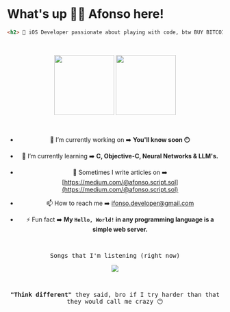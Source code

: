 # What's up ✌🏻 Afonso here!

```html
<h2>  iOS Developer passionate about playing with code, btw BUY BITCOIN! 🤠 </h2>
```

&nbsp;

<div align="center">
    <img height="140em" src="https://github-readme-stats.vercel.app/api?username=ifonso&show_icons=true&hide_title=false&hide=issues,contribs&rank_icon=github&theme=apprentice" />
    <img height="140em" src="https://github-readme-stats.vercel.app/api/top-langs/?username=ifonso&layout=compact&hide_progress=true&theme=apprentice" />
<div>

&nbsp;

- 🔭 I’m currently working on ➡️ **You'll know soon 😶**

- 🌱 I’m currently learning ➡️ **C, Objective-C, Neural Networks & LLM's.**

- 📝 Sometimes I write articles on ➡️ [https://medium.com/@afonso.script.sol](https://medium.com/@afonso.script.sol)

- 📫 How to reach me ➡️ ifonso.developer@gmail.com

- ⚡ Fun fact ➡️ **My `Hello, World!` in any programming language is a simple web server.**

&nbsp;

<p align="center">
  <samp>Songs that I'm listening (right now)</samp>
</p>

<div align="center">
  <img src="https://my-github-components.vercel.app/spotify"/>
</div>


&nbsp;

<p align="center">
  <samp><b>"Think different"</b> they said, bro if I try harder than that they would call me crazy 😶</samp>
</p>
